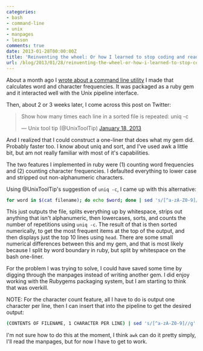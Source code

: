 ```yaml
---
categories:
- bash
- command-line
- unix
- manpages
- lesson
comments: true
date: 2013-01-28T00:00:00Z
title: 'Reinventing the wheel: Or how I learned to stop coding and read the manpages'
url: /blog/2013/01/28/reinventing-the-wheel-or-how-i-learned-to-stop-coding-and-read-the-manpages/
---
```


About a month ago I [wrote about a command line utility](/blog/2012/12/30/building-command-line-utilities-in-ruby-that-play-well-with-the-rest-of-the-unix-utilities/) I made that calculates word and character frequencies. It was packaged as a ruby gem and it interacted well with the Unix pipeline interface.

Then, about 2 or 3 weeks later, I come across this post on Twitter:

<blockquote class="twitter-tweet"><p>Show how many times each line in a sorted file is repeated: uniq -c</p>&mdash; Unix tool tip (@UnixToolTip) <a href="https://twitter.com/UnixToolTip/status/292295351518498816">January 18, 2013</a></blockquote>
<script async src="//platform.twitter.com/widgets.js" charset="utf-8"></script>

And I realized that I could construct a one-liner that does what my gem did. Probably faster too. I know about uniq and sort, and I've used awk a little bit, but am not really familiar with most of it's capabilities.

The two features I implemented in ruby were (1) counting word frequencies and (2) counting character frequencies. I defaulted everything to lower case and stripped out non-alphanumeric characters.

Using @UnixToolTip's suggestion of `uniq -c`, I came up with this alternative: 

``` bash
for word in $(cat filename); do echo $word; done | sed 's/[^a-zA-Z0-9]//g' | tr '[A-Z]' '[a-z]' | sort | uniq -c | sort -nr | head
```

This just outputs the file, splits everything up by whitespace, strips out anything that isn't alphanumeric, then lowercases, sorts, and counts the number of repetitions using `uniq -c`. The result of that is then sorted numerically, to get the most frequent items at the top of the output, and then displays just the top 10 lines using `head`. There are some small numerical differences between this and my gem, and that is most likely because I split by word boundary in ruby, but split by whitespace on the bash one-liner.

For the problem I was trying to solve, I could have saved some time by digging through the manpages instead of writing another gem. I did enjoy working with the Rubygems packaging system, but I am starting to think that was overkill.

NOTE: For the character count feature, all I have to do is output one character per line, then I can insert that into the pipeline to get the desired output: 

``` bash
(CONTENTS OF FILENAME, 1 CHARACTER PER LINE) | sed 's/[^a-zA-Z0-9]//g' | tr '[A-Z]' '[a-z]' | sort | uniq -c | sort -nr | head
```

I'm not sure how to do this at the moment, I think `awk` can do it pretty simply, I'll read the manpages, but for now I have to get to work.

